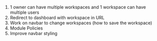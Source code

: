 1. 1 owner can have multiple workspaces and 1 workspace can have multiple users
2. Redirect to dashboard with workspace in URL
3. Work on navbar to change workspaces (how to save the workspace)
4. Module Policies
5. Improve navbar styling
